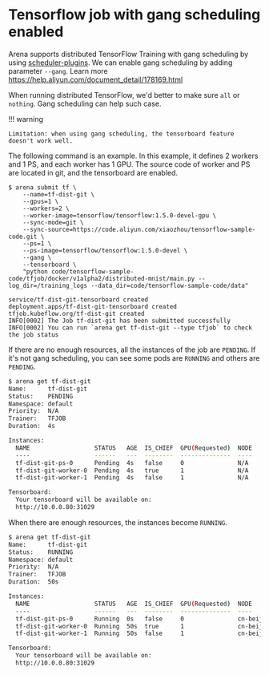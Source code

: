 # Tensorflow job with gang scheduling enabled

Arena supports distributed TensorFlow Training with gang scheduling by using [scheduler-plugins](https://github.com/kubernetes-sigs/scheduler-plugins/tree/master/pkg/coscheduling). We can enable gang scheduling by adding parameter `--gang`.  Learn more https://help.aliyun.com/document_detail/178169.html

When running distributed TensorFlow, we'd better to make sure ``all`` or ``nothing``. Gang scheduling can help such case.


!!! warning

    Limitation: when using gang scheduling, the tensorboard feature doesn't work well.

The following command is an example. In this example, it defines 2 workers and 1 PS, and each worker has 1 GPU. The source code of worker and PS are located in git, and the tensorboard are enabled.

```
$ arena submit tf \
    --name=tf-dist-git \
    --gpus=1 \
    --workers=2 \
    --worker-image=tensorflow/tensorflow:1.5.0-devel-gpu \
    --sync-mode=git \
    --sync-source=https://code.aliyun.com/xiaozhou/tensorflow-sample-code.git \
    --ps=1 \
    --ps-image=tensorflow/tensorflow:1.5.0-devel \
    --gang \
    --tensorboard \
    "python code/tensorflow-sample-code/tfjob/docker/v1alpha2/distributed-mnist/main.py --log_dir=/training_logs --data_dir=code/tensorflow-sample-code/data"

service/tf-dist-git-tensorboard created
deployment.apps/tf-dist-git-tensorboard created
tfjob.kubeflow.org/tf-dist-git created
INFO[0002] The Job tf-dist-git has been submitted successfully
INFO[0002] You can run `arena get tf-dist-git --type tfjob` to check the job status
```

If there are no enough resources, all the instances of the job are ``PENDING``. If it's not gang scheduling, you can see some pods are ``RUNNING`` and others are ``PENDING``.

```bash
$ arena get tf-dist-git
Name:      tf-dist-git
Status:    PENDING
Namespace: default
Priority:  N/A
Trainer:   TFJOB
Duration:  4s

Instances:
  NAME                  STATUS   AGE  IS_CHIEF  GPU(Requested)  NODE
  ----                  ------   ---  --------  --------------  ----
  tf-dist-git-ps-0      Pending  4s   false     0               N/A
  tf-dist-git-worker-0  Pending  4s   true      1               N/A
  tf-dist-git-worker-1  Pending  4s   false     1               N/A

Tensorboard:
  Your tensorboard will be available on:
  http://10.0.0.80:31029
```

When there are enough resources, the instances become ``RUNNING``.

```bash
$ arena get tf-dist-git
Name:      tf-dist-git
Status:    RUNNING
Namespace: default
Priority:  N/A
Trainer:   TFJOB
Duration:  50s

Instances:
  NAME                  STATUS   AGE  IS_CHIEF  GPU(Requested)  NODE
  ----                  ------   ---  --------  --------------  ----
  tf-dist-git-ps-0      Running  0s   false     0               cn-beijing.10.0.0.84
  tf-dist-git-worker-0  Running  50s  true      1               cn-beijing.10.0.0.83
  tf-dist-git-worker-1  Running  50s  false     1               cn-beijing.10.0.0.85

Tensorboard:
  Your tensorboard will be available on:
  http://10.0.0.80:31029
```
